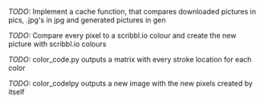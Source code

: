 *TODO:* Implement a cache function, that compares downloaded pictures in pics, .jpg's in jpg and generated pictures in gen

*TODO:* Compare every pixel to a scribbl.io colour and create the new picture with scribbl.io colours

*TODO:* color_code.py outputs a matrix with every stroke location for each color

*TODO:* color_codelpy outputs a new image with the new pixels created by itself